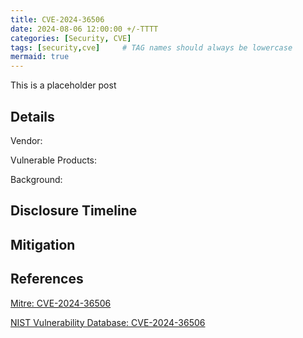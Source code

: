 ```yaml
---
title: CVE-2024-36506
date: 2024-08-06 12:00:00 +/-TTTT
categories: [Security, CVE]
tags: [security,cve]     # TAG names should always be lowercase
mermaid: true
---
```


This is a placeholder post

## Details

Vendor:

Vulnerable Products:

Background:

## Disclosure Timeline

## Mitigation

## References

[Mitre: CVE-2024-36506](https://cve.mitre.org/cgi-bin/cvename.cgi?name=CVE-2024-36506)

[NIST Vulnerability Database: CVE-2024-36506](https://nvd.nist.gov/vuln/detail/CVE-2024-36506)

